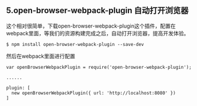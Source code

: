 
## 5.open-browser-webpack-plugin 自动打开浏览器

这个相对很简单，下载open-browser-webpack-plugin这个插件，配置在webpack里面，等我们的资源构建完成之后，自动打开浏览器，提高开发体验。

```
$ npm install open-browser-webpack-plugin --save-dev
```

然后在webpack里面进行配置
```
var openBrowserWebpackPlugin = require('open-browser-webpack-plugin');

......

plugin: [
  new openBrowserWebpackPlugin({ url: 'http://localhost:8080' })
]
```

